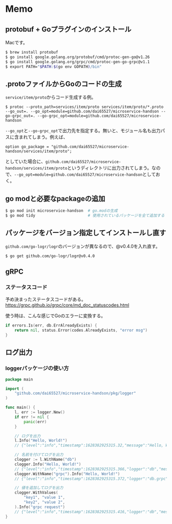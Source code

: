 # Memo

## protobuf + Goプラグインのインストール
Macです。

```sh
$ brew install protobuf
$ go install google.golang.org/protobuf/cmd/protoc-gen-go@v1.26
$ go install google.golang.org/grpc/cmd/protoc-gen-go-grpc@v1.1
$ export PATH="$PATH:$(go env GOPATH)/bin"
```

## .protoファイルからGoのコードの生成
`service/item/proto`からコード生成する例。

```
$ protoc --proto_path=services/item/proto services/item/proto/*.proto --go_out=. --go_opt=module=github.com/dai65527/microservice-handson --go-grpc_out=. --go-grpc_opt=module=github.com/dai65527/microservice-handson
```

`--go_opt`と`--go-grpc_opt`で出力先を指定する。無いと、モジュール名も出力パスに含まれてしまう。例えば、

```
option go_package = "github.com/dai65527/microservice-handson/services/item/proto";
```

としていた場合に、`github.com/dai65527/microservice-handson/services/item/proto`というディレクトリに出力されてしまう。なので、`--go_opt=module=github.com/dai65527/microservice-handson`としておく。

## go modと必要なpackageの追加

```sh
$ go mod init microservice-handson  # go.modの生成
$ go mod tidy                       # 使用されているパッケージを全て追加する
```

## パッケージをバージョン指定してインストールし直す
`github.com/go-logr/logr`のバージョンが異なるので、@v0.4.0を入れ直す。

```
$ go get github.com/go-logr/logr@v0.4.0
```

## gRPC

### ステータスコード
予め決まったステータスコードがある。
https://grpc.github.io/grpc/core/md_doc_statuscodes.html

使う時は、こんな感じでGoのエラーに変換する。

```go
if errors.Is(err, db.ErrAlreadyExists) {
    return nil, status.Error(codes.AlreadyExists, "error msg")
}
```

## ログ出力
### loggerパッケージの使い方

```go
package main

import (
	"github.com/dai65527/microservice-handson/pkg/logger"
)

func main() {
	l, err := logger.New()
	if err != nil {
		panic(err)
	}

	// ログを出力
	l.Info("Hello, World!")
    // {"level":"info","timestamp":1628382925315.32,"message":"Hello, World!"}

	// 名前を付けてログを出力
	clogger := l.WithName("db")
	clogger.Info("Hello, World!")
    // {"level":"info","timestamp":1628382925315.366,"logger":"db","message":"Hello, World!"}
	clogger.WithName("grpc").Info("Hello, World!")
    // {"level":"info","timestamp":1628382925315.372,"logger":"db.grpc","message":"Hello, World!"}

	// 値を追加してログを出力
	clogger.WithValues(
		"key1", "value 1",
		"key2", "value 2",
	).Info("grpc request")
    // {"level":"info","timestamp":1628382925315.416,"logger":"db","message":"grpc request","key1":"value 1","key2":"value 2"}
}
```
